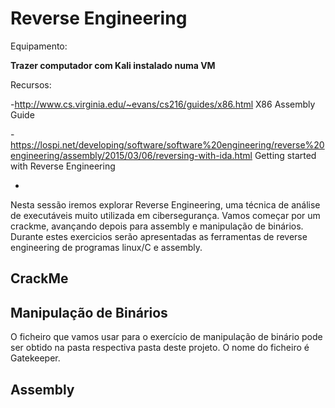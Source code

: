 # Reverse Engineering 

Equipamento:  

**Trazer computador com Kali instalado numa VM**


Recursos:

-http://www.cs.virginia.edu/~evans/cs216/guides/x86.html   X86 Assembly Guide

-https://lospi.net/developing/software/software%20engineering/reverse%20engineering/assembly/2015/03/06/reversing-with-ida.html Getting started with Reverse Engineering

-


Nesta sessão iremos explorar Reverse Engineering, uma técnica de análise de executáveis muito utilizada em cibersegurança. Vamos começar por um crackme, avançando depois para assembly e manipulação de binários. Durante estes exercicios serão apresentadas as ferramentas de reverse engineering de programas linux/C e assembly.




## CrackMe

## Manipulação de Binários

O ficheiro que vamos usar para o exercício de manipulação de binário pode ser obtido na pasta respectiva pasta deste projeto.
O nome do ficheiro é Gatekeeper. 

## Assembly






